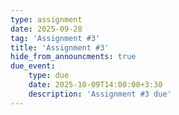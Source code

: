 ```yaml
---
type: assignment
date: 2025-09-28
tag: 'Assignment #3'
title: 'Assignment #3'
hide_from_announcments: true
due_event: 
    type: due
    date: 2025-10-09T14:00:00+3:30
    description: 'Assignment #3 due'
---
```

